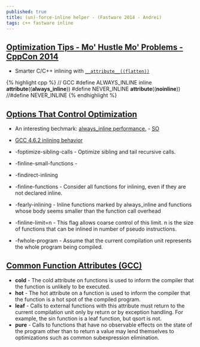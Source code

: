 ```yaml
---
published: true
title: (un)-force-inline helper - (Fastware 2014 - Andrei)
tags: c++ fastware inline
---
```

## [Optimization Tips - Mo' Hustle Mo' Problems - CppCon 2014](https://www.youtube.com/watch?v=Qq_WaiwzOtI)

- Smarter C/C++ inlining with [`__attribute__((flatten))`](https://awesomekling.github.io/Smarter-C++-inlining-with-attribute-flatten/)

{% highlight cpp %}
// GCC
#define ALWAYS_INLINE inline __attribute__((__always_inline__))
#define NEVER_INLINE         __attribute__((__noinline__))
//#define NEVER_INLINE
{% endhighlight %}

## [Options That Control Optimization](https://gcc.gnu.org/onlinedocs/gcc/Optimize-Options.html)
- An interesting bechmark: [always_inline performance.](https://indico.cern.ch/event/386232/sessions/159923/attachments/771039/1057534/always_inline_performance.pdf) - [SO](https://stackoverflow.com/a/48212527/51386)
- [GCC 4.6.2 inlining behavior](https://stackoverflow.com/questions/23199385/gcc-4-6-2-inlining-behavior)

- -foptimize-sibling-calls - Optimize sibling and tail recursive calls. 
- -finline-small-functions - 
- -findirect-inlining
- -finline-functions - Consider all functions for inlining, even if they are not declared inline.
- -fearly-inlining - Inline functions marked by always_inline and functions whose body seems smaller than the function call overhead
- -finline-limit=n - This flag allows coarse control of this limit. n is the size of functions that can be inlined in number of pseudo instructions. 
- -fwhole-program - Assume that the current compilation unit represents the whole program being compiled.

## [Common Function Attributes (GCC)](https://gcc.gnu.org/onlinedocs/gcc/Common-Function-Attributes.html#Common-Function-Attributes)
- **__cold__** - The cold attribute on functions is used to inform the compiler that the function is unlikely to be executed.
- **__hot__** - The hot attribute on a function is used to inform the compiler that the function is a hot spot of the compiled program.
- **__leaf__** - Calls to external functions with this attribute must return to the current compilation unit only by return or by exception handling. For example, the sin function is a leaf function, but qsort is not.
- **__pure__** - Calls to functions that have no observable effects on the state of the program other than to return a value may lend themselves to optimizations such as common subexpression elimination.
